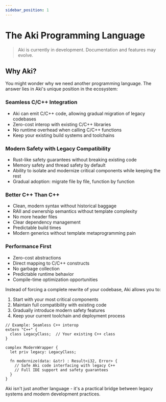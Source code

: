 ```yaml
---
sidebar_position: 1
---
```


# The Aki Programming Language

> Aki is currently in development. Documentation and features may evolve.

## Why Aki?

You might wonder why we need another programming language. The answer lies in Aki's unique position in the ecosystem:

### Seamless C/C++ Integration
- Aki can emit C/C++ code, allowing gradual migration of legacy codebases
- Zero-cost interop with existing C/C++ libraries
- No runtime overhead when calling C/C++ functions
- Keep your existing build systems and toolchains

### Modern Safety with Legacy Compatibility
- Rust-like safety guarantees without breaking existing code
- Memory safety and thread safety by default
- Ability to isolate and modernize critical components while keeping the rest
- Gradual adoption: migrate file by file, function by function

### Better C++ Than C++
- Clean, modern syntax without historical baggage
- RAII and ownership semantics without template complexity
- No more header files
- Clear dependency management
- Predictable build times
- Modern generics without template metaprogramming pain

### Performance First
- Zero-cost abstractions
- Direct mapping to C/C++ constructs
- No garbage collection
- Predictable runtime behavior
- Compile-time optimization opportunities

Instead of forcing a complete rewrite of your codebase, Aki allows you to:
1. Start with your most critical components
2. Maintain full compatibility with existing code
3. Gradually introduce modern safety features
4. Keep your current toolchain and deployment process

```aki
// Example: Seamless C++ interop
extern "C++" {
  class LegacyClass;  // Your existing C++ class
}

complex ModernWrapper {
  let priv legacy: LegacyClass;
  
  fn modernize(data: &str) : Result<i32, Error> {
    // Safe Aki code interfacing with legacy C++
    // Full IDE support and safety guarantees
  }
}
```

Aki isn't just another language - it's a practical bridge between legacy systems and modern development practices.